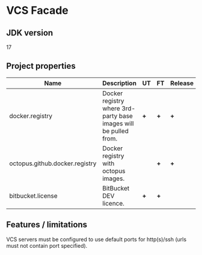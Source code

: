 # VCS Facade

## JDK version

17

## Project properties

| Name                           | Description                                                      | UT    | FT    | Release |
|--------------------------------|------------------------------------------------------------------|-------|-------|---------|
| docker.registry                | Docker registry where 3rd-party base images will be pulled from. | **+** | **+** | **+**   |
| octopus.github.docker.registry | Docker registry with octopus images.                             |       | **+** | **+**   |
| bitbucket.license              | BitBucket DEV licence.                                           | **+** | **+** |         |

## Features / limitations

VCS servers must be configured to use default ports for http(s)/ssh (urls must not contain port specified).
